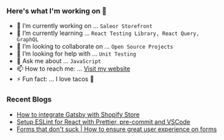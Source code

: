 ### Here's what I'm working on 👋

- 🔭 I’m currently working on ... `Saleor Storefront`
- 🌱 I’m currently learning ... `React Testing Library, React Query, GraphQL`
- 👯 I’m looking to collaborate on ... `Open Source Projects`
- 🤔 I’m looking for help with ... `Unit Testing`
- 💬 Ask me about ... `JavaScript`
- 📫 How to reach me: ... [Visit my website](https://nirnejak.com)
- ⚡ Fun fact: ... I love tacos 🌮

### Recent Blogs

- [How to integrate Gatsby with Shopify Store](https://www.inkoop.io/blog/how-to-integrate-gatsby-with-shopify-store/)
- [Setup ESLint for React with Prettier, pre-commit and VSCode](https://www.inkoop.io/blog/setup-eslint-for-react-with-prettier-pre-commit-and-vscode/)
- [Forms that don't suck | How to ensure great user experience on forms](https://www.inkoop.io/blog/how-to-ensure-great-user-experience-on-forms/)
